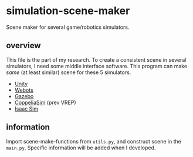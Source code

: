 # simulation-scene-maker
Scene maker for several game/robotics simulators.

## overview
This file is the part of my research. To create a consistent scene in several simulators, I need some middle interface software. This program can make _same_ (at least similar) scene for these 5 simulators.
* [Unity] 
* [Webots]
* [Gazebo]
* [CoppeliaSim] (prev VREP)
* [Isaac Sim]

## information
Import scene-make-functions from `utils.py`, and construct scene in the `main.py`. 
Specific information will be added when I developed.


[Unity]: https://unity.com/
[Webots]: https://cyberbotics.com/
[Gazebo]: https://gazebosim.org/home
[CoppeliaSim]: https://www.coppeliarobotics.com/
[Isaac Sim]: https://developer.nvidia.com/isaac/sim

